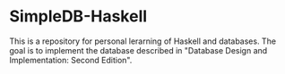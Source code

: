 # SimpleDB-Haskell

This is a repository for personal lerarning of Haskell and databases. 
The goal is to implement the database described in "Database Design and Implementation: Second Edition".
